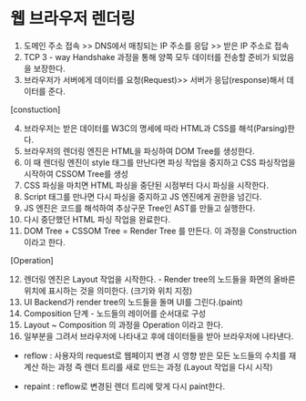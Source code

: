 # 웹 브라우저 렌더링

1. 도메인 주소 접속 >> DNS에서 매칭되는 IP 주소를 응답 >> 받은 IP 주소로 접속 
2. TCP 3 - way Handshake 과정을 통해 양쪽 모두 데이터를 전송할 준비가 되었음을 보장한다.
3. 브라우저가 서버에게 데이터를 요청(Request)>> 서버가 응답(response)해서 데이터를 준다.

[constuction]

4. 브라우저는 받은 데이터를 W3C의 명세에 따라 HTML과 CSS를 해석(Parsing)한다.
5. 브라우저의 렌더링 엔진은 HTML을 파싱하여 DOM Tree를 생성한다.
6. 이 때 렌더링 엔진이 style 태그를 만난다면 파싱 작업을 중지하고 CSS 파싱작업을 시작하여 CSSOM Tree를 생성
7. CSS 파싱을 마치면 HTML 파싱을 중단된 시점부터 다시 파싱을 시작한다.
8. Script 태그를 만나면 다시 파싱을 중지하고 JS 엔진에게 권한을 넘긴다.
9.  JS 엔진은 코드를 해석하여 추상구문 Tree인 AST를 만들고 실행한다.
10. 다시 중단했던 HTML 파싱 작업을 완료한다.
11. DOM Tree + CSSOM Tree = Render Tree 를 만든다. 이 과정을 Construction 이라고 한다. 

[Operation]

12. 렌더링 엔진은 Layout 작업을 시작한다. - Render tree의 노드들을 화면의 올바른 위치에 표시하는 것을 의미한다. (크기와 위치 지정)
13. UI Backend가 render tree의 노드들을 돌며 UI를 그린다.(paint)
14. Composition 단계 - 노드들의 레이어를 순서대로 구성
15. Layout ~ Composition 의 과정을 Operation 이라고 한다.
16. 일부분을 그려서 브라우저에 나타내고 후에 데이터들을 받아 브라우저에 나타낸다.

+ reflow : 사용자의 request로 웹페이지 변경 시 영향 받은 모든 노드들의 수치를 재계산 하는 과정 즉 렌더 트리를 새로 만드는 과정 (Layout 작업을 다시 시작) 

+ repaint : reflow로 변경된 렌더 트리에 맞게 다시 paint한다. 